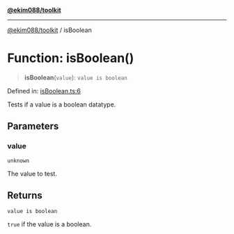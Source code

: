 [**@ekim088/toolkit**](../README.md)

---

[@ekim088/toolkit](../README.md) / isBoolean

# Function: isBoolean()

> **isBoolean**(`value`): `value is boolean`

Defined in: [isBoolean.ts:6](https://github.com/ekim088/toolkit/blob/3865ce9c006f2b33f0fd65a427db970a598ee1af/src/isBoolean.ts#L6)

Tests if a value is a boolean datatype.

## Parameters

### value

`unknown`

The value to test.

## Returns

`value is boolean`

`true` if the value is a boolean.
